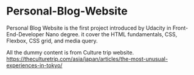 # Personal-Blog-Website
Personal Blog Website is the first project introduced by Udacity  in Front-End-Developer Nano degree.
it cover the HTML fundamentals, CSS, Flexbox, CSS grid, and media query.

All the dummy content is from Culture trip website.
https://theculturetrip.com/asia/japan/articles/the-most-unusual-experiences-in-tokyo/
